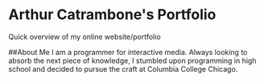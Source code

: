 # Arthur Catrambone's Portfolio
Quick overview of my online website/portfolio

##About Me
I am a programmer for interactive media. Always looking to absorb the next piece of knowledge, I stumbled upon programming in high school and decided to pursue the craft at Columbia College Chicago.
